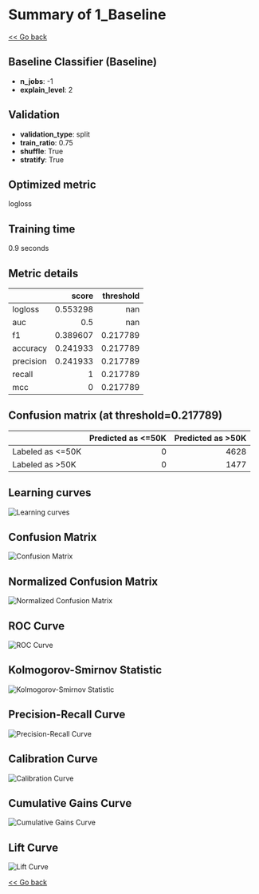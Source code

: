 # Summary of 1_Baseline

[<< Go back](../README.md)


## Baseline Classifier (Baseline)
- **n_jobs**: -1
- **explain_level**: 2

## Validation
 - **validation_type**: split
 - **train_ratio**: 0.75
 - **shuffle**: True
 - **stratify**: True

## Optimized metric
logloss

## Training time

0.9 seconds

## Metric details
|           |    score |   threshold |
|:----------|---------:|------------:|
| logloss   | 0.553298 |  nan        |
| auc       | 0.5      |  nan        |
| f1        | 0.389607 |    0.217789 |
| accuracy  | 0.241933 |    0.217789 |
| precision | 0.241933 |    0.217789 |
| recall    | 1        |    0.217789 |
| mcc       | 0        |    0.217789 |


## Confusion matrix (at threshold=0.217789)
|                  |   Predicted as <=50K |   Predicted as >50K |
|:-----------------|---------------------:|--------------------:|
| Labeled as <=50K |                    0 |                4628 |
| Labeled as >50K  |                    0 |                1477 |

## Learning curves
![Learning curves](learning_curves.png)
## Confusion Matrix

![Confusion Matrix](confusion_matrix.png)


## Normalized Confusion Matrix

![Normalized Confusion Matrix](confusion_matrix_normalized.png)


## ROC Curve

![ROC Curve](roc_curve.png)


## Kolmogorov-Smirnov Statistic

![Kolmogorov-Smirnov Statistic](ks_statistic.png)


## Precision-Recall Curve

![Precision-Recall Curve](precision_recall_curve.png)


## Calibration Curve

![Calibration Curve](calibration_curve_curve.png)


## Cumulative Gains Curve

![Cumulative Gains Curve](cumulative_gains_curve.png)


## Lift Curve

![Lift Curve](lift_curve.png)



[<< Go back](../README.md)
